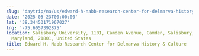 ```yaml
---
slug: "daytrip/na/us/edward-h-nabb-research-center-for-delmarva-history-culture"
date: '2025-05-23T00:00:00'
lat: '38.34453171967027'
lng: '-75.6057392875'
location: Salisbury University, 1101, Camden Avenue, Camden, Salisbury, Wicomico County,
  Maryland, 21801, United States
title: Edward H. Nabb Research Center for Delmarva History & Culture
---
```



